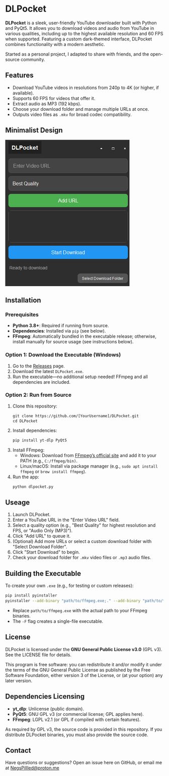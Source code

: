 # DLPocket

**DLPocket** is a sleek, user-friendly YouTube downloader built with Python and PyQt5. It allows you to download videos and audio from YouTube in various qualities, including up to the highest available resolution and 60 FPS when supported. Featuring a custom dark-themed interface, DLPocket combines functionality with a modern aesthetic.

Started as a personal project, I adapted to share with friends, and the open-source community.

## Features
- Download YouTube videos in resolutions from 240p to 4K (or higher, if available).
- Supports 60 FPS for videos that offer it.
- Extract audio as MP3 (192 kbps).
- Choose your download folder and manage multiple URLs at once.
- Outputs video files as `.mkv` for broad codec compatibility.

## Minimalist Design
![DLPocket Screenshot](screenshot.png)

## Installation
### Prerequisites
- **Python 3.8+**: Required if running from source.
- **Dependencies**: Installed via `pip` (see below).
- **FFmpeg**: Automatically bundled in the executable release; otherwise, install manually for source usage (see instructions below).

### Option 1: Download the Executable (Windows)
1. Go to the [Releases](https://github.com/[YourUsername]/DLPocket/releases) page.
2. Download the latest `DLPocket.exe`.
3. Run the executable—no additional setup needed! FFmpeg and all dependencies are included.

### Option 2: Run from Source
1. Clone this repository:
   ```text
   git clone https://github.com/[YourUsername]/DLPocket.git
   cd DLPocket
   ```
2. Install dependencies:
   ```bash
   pip install yt-dlp PyQt5
   ```
3. Install FFmpeg:
   - Windows: Download from [FFmpeg’s official site](https://ffmpeg.org/) and add it to your PATH (e.g., `C:/ffmpeg/bin)`.
   - Linux/macOS: Install via package manager (e.g., `sudo apt install ffmpeg` or `brew install ffmpeg`).
4. Run the app:
   ```bash
   python dlpocket.py
   ```

## Useage
1. Launch DLPocket.
2. Enter a YouTube URL in the "Enter Video URL" field.
3. Select a quality option (e.g., "Best Quality" for highest resolution and FPS, or "Audio Only (MP3)").
4. Click "Add URL" to queue it.
5. (Optional) Add more URLs or select a custom download folder with "Select Download Folder".
6. Click "Start Download" to begin.
7. Check your download folder for `.mkv` video files or `.mp3` audio files.

## Building the Executable
To create your own `.exe` (e.g., for testing or custom releases):
```bash
pip install pyinstaller
pyinstaller --add-binary "path/to/ffmpeg.exe;." --add-binary "path/to/ffprobe.exe;." -F dlpocket.py
```
- Replace `path/to/ffmpeg.exe` with the actual path to your FFmpeg binaries.
- The `-F` flag creates a single-file executable.

## License
DLPocket is licensed under the **GNU General Public License v3.0** (GPL v3). See the LICENSE file for details.

This program is free software: you can redistribute it and/or modify it under the terms of the GNU General Public License as published by the Free Software Foundation, either version 3 of the License, or (at your option) any later version.

## Dependencies Licensing
- **yt_dlp**: Unlicense (public domain).
- **PyQt5**: GNU GPL v3 (or commercial license; GPL applies here).
- **FFmpeg**: LGPL v2.1 (or GPL if compiled with certain features).

As required by GPL v3, the source code is provided in this repository. If you distribute DLPocket binaries, you must also provide the source code.

## Contact
Have questions or suggestions? Open an issue here on GitHub, or email me at NegsPillled@proton.me




